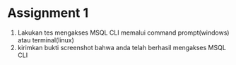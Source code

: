 # Assignment 1

1. Lakukan tes mengakses MSQL CLI memalui command prompt(windows) atau terminal(linux)
2. kirimkan bukti screenshot bahwa anda telah berhasil mengakses MSQL CLI
